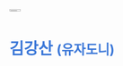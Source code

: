 <div class="container">
  <div class="mt-5">
    <div class="row">
      <div class="col-sm-12 col-md-3">
        <div class="pb-3 text-md-right text-center"><img style="max-height:10px" class="img-fluid rounded" src="https://github.com/yoojadoni/yoojadoni/blob/main/yooja.png" width="20%" height="20%" alt="Profile">
        </div>
      </div>
      <div class="col-sm-12 col-md-9">
        <div class="row">
          <div class="text-center text-md-left col"><h1 style="color:#3c78d8">김강산<!-- --> <small>(유자도니)</small></h1>
          </div>
        </div>
      </div>
    </div>
  </div> 
</div>                             
